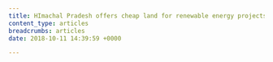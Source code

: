 ```yaml
---
title: HImachal Pradesh offers cheap land for renewable energy projects
content_type: articles
breadcrumbs: articles
date: 2018-10-11 14:39:59 +0000

---
```

